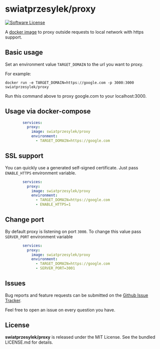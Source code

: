 # swiatprzesylek/proxy

[![Software License][ico-license]](LICENSE.md)

A [docker image](https://hub.docker.com/r/swiatprzesylek/proxy) to proxy outside requests to local network with https support. 


## Basic usage

Set an environment value `TARGET_DOMAIN` to the url you want to proxy.

For example:

`docker run -e TARGET_DOMAIN=https://google.com -p 3000:3000 swiatprzesylek/proxy`

Run this command above to proxy google.com to your localhost:3000.

## Usage via docker-compose 

```yaml
        services:
          proxy:
            image: swiatprzesylek/proxy
            environment:
              - TARGET_DOMAIN=https://google.com
```

## SSL support

You can quickly use a generated self-signed certificate. Just pass `ENABLE_HTTPS` environment variable.

```yaml
        services:
          proxy:
            image: swiatprzesylek/proxy
            environment:
              - TARGET_DOMAIN=https://google.com
              - ENABLE_HTTPS=1
```

## Change port

By default proxy is listening on port `3000`. To change this value pass `SERVER_PORT` environment variable

```yaml
        services:
          proxy:
            image: swiatprzesylek/proxy
            environment:
              - TARGET_DOMAIN=https://google.com
              - SERVER_PORT=3001
```

## Issues

Bug reports and feature requests can be submitted on the [Github Issue Tracker](https://github.com/swiatprzesylek/proxy/issues). 

Feel free to open an issue on every question you have.


## License

**swiatprzesylek/proxy** is released under the MIT License. See the bundled LICENSE.md for details.

[ico-license]: https://img.shields.io/badge/license-MIT-brightgreen.svg?style=flat-square
